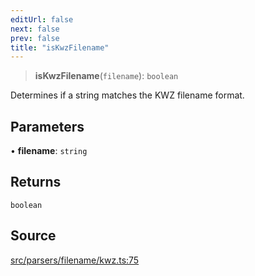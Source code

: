 ```yaml
---
editUrl: false
next: false
prev: false
title: "isKwzFilename"
---
```


> **isKwzFilename**(`filename`): `boolean`

Determines if a string matches the KWZ filename format.

## Parameters

• **filename**: `string`

## Returns

`boolean`

## Source

[src/parsers/filename/kwz.ts:75](https://github.com/jaames/flipnote.js/blob/afe27e228e29d19d2dff33dfb324ba35dc913507/src/parsers/filename/kwz.ts#L75)
